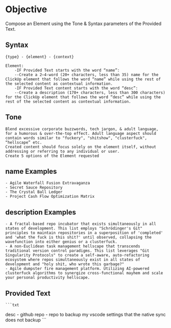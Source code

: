 # Objective

Compose an Element using the Tone & Syntax parameters of the Provided Text.

## Syntax

    {type} - {element} - {context}

    Element:
        -IF Provided Text starts with the word “name”:
        --Create a 2–4-word (20+ characters, less than 35) name for the ClickUp element that follows the word “name” while using the rest of the selected content as contextual information.
        -IF Provided Text content starts with the word “desc”:
        --Create a description (170+ characters, less than 300 characters) for the ClickUp element that follows the word “desc” while using the rest of the selected content as contextual information.

## Tone

    Blend excessive corporate buzzwords, tech jargon, & adult language, for a humorous & over-the-top effect. Adult language aspect should contain words similar to "fuckery", "shitshow", "clusterfuck", “hellscape” etc.
    Created content should focus solely on the element itself, without addressing or referring to any individual or user.
    Create 5 options of the Element requested

## name Examples

    - Agile Waterfall Fusion Extravaganza
    - Secret Sauce Repository
    - The Crystal Ball Ledger
    - Project Cash Flow Optimization Matrix

## description Examples

    - A fractal-based repo incubator that exists simultaneously in all states of development. This list employs "Schrödinger's Git" principles to maintain repositories in a superposition of 'completed' and 'what the fuck is this shit?' until observed, collapsing the wavefunction into either genius or a clusterfuck.
    - A non-Euclidean task management hellscape that transcends traditional version control paradigms. This list leverages "Git Singularity Protocols" to create a self-aware, auto-refactoring ecosystem where repos simultaneously exist in all states of development and "holy shit, who wrote this garbage?"
    - Agile dumpster fire management platform. Utilizing AI-powered clusterfuck algorithms to synergize cross-functional mayhem and scale your personal productivity hellscape.

## Provided Text

    ```txt
desc - github repo - repo to backup my vscode settings that the native sync does not backup
    ```
